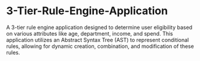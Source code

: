 # 3-Tier-Rule-Engine-Application
A 3-tier rule engine application designed to determine user eligibility based on various attributes like age, department, income, and spend. This application utilizes an Abstract Syntax Tree (AST) to represent conditional rules, allowing for dynamic creation, combination, and modification of these rules.
